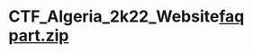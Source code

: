 # CTF_Algeria_2k22_Website[faq part.zip](https://github.com/grosvenor01/CTF_Algeria_2k22_Website/files/8426834/faq.part.zip)
